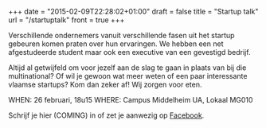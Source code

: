 +++
date = "2015-02-09T22:28:02+01:00"
draft = false
title = "Startup talk"
url = "/startuptalk"
front = true
+++

Verschillende ondernemers vanuit verschillende fasen uit het startup gebeuren
komen praten over hun ervaringen. We hebben een net afgestudeerde student maar
ook een executive van een gevestigd bedrijf.

Altijd al getwijfeld om voor jezelf aan de slag te gaan in plaats van bij die multinational? Of wil je gewoon wat meer weten of een paar interessante vlaamse startups?
Kom dan zeker af! Wij zorgen voor eten.

WHEN: 26 februari, 18u15
WHERE: Campus Middelheim UA, Lokaal MG010

Schrijf je hier (COMING) in of zet je aanwezig op [Facebook](https://www.facebook.com/events/408628709293292/408628712626625/?notif_t=like).
